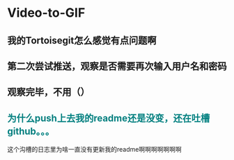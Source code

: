 # Video-to-GIF
## 我的Tortoisegit怎么感觉有点问题啊
## 第二次尝试推送，观察是否需要再次输入用户名和密码
## 观察完毕，不用（）
## <font color=teal>为什么push上去我的readme还是没变，还在吐槽github。。。</font>
这个沟槽的日志里为啥一直没有更新我的readme啊啊啊啊啊啊啊